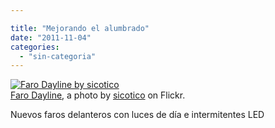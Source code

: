 ```yaml
---

title: "Mejorando el alumbrado"
date: "2011-11-04"
categories: 
  - "sin-categoria"
---
```


[![Faro Dayline by sicotico](images/6308612186_b7a7b82143.jpg)](https://www.flickr.com/photos/12949201@N08/6308612186/ "Faro Dayline")  
[Faro Dayline](https://www.flickr.com/photos/12949201@N08/6308612186/), a photo by [sicotico](https://www.flickr.com/photos/12949201@N08/) on Flickr.

Nuevos faros delanteros con luces de día e intermitentes LED
